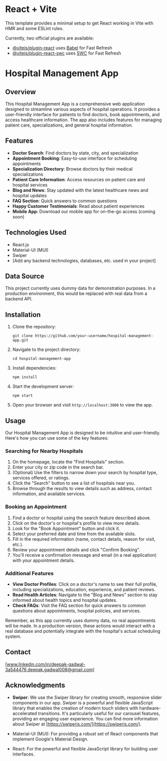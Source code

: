 # React + Vite

This template provides a minimal setup to get React working in Vite with HMR and some ESLint rules.

Currently, two official plugins are available:

- [@vitejs/plugin-react](https://github.com/vitejs/vite-plugin-react/blob/main/packages/plugin-react/README.md) uses [Babel](https://babeljs.io/) for Fast Refresh
- [@vitejs/plugin-react-swc](https://github.com/vitejs/vite-plugin-react-swc) uses [SWC](https://swc.rs/) for Fast Refresh

# Hospital Management App

## Overview

This Hospital Management App is a comprehensive web application designed to streamline various aspects of hospital operations. It provides a user-friendly interface for patients to find doctors, book appointments, and access healthcare information. The app also includes features for managing patient care, specializations, and general hospital information.

## Features

- **Doctor Search**: Find doctors by state, city, and specialization
- **Appointment Booking**: Easy-to-use interface for scheduling appointments
- **Specialization Directory**: Browse doctors by their medical specializations
- **Patient Care Information**: Access resources on patient care and hospital services
- **Blog and News**: Stay updated with the latest healthcare news and hospital updates
- **FAQ Section**: Quick answers to common questions
- **Happy Customer Testimonials**: Read about patient experiences
- **Mobile App**: Download our mobile app for on-the-go access (coming soon)

## Technologies Used

- React.js
- Material-UI (MUI)
- Swiper
- [Add any backend technologies, databases, etc. used in your project]

## Data Source

This project currently uses dummy data for demonstration purposes. In a production environment, this would be replaced with real data from a backend API.

## Installation

1. Clone the repository:

   ```
   git clone https://github.com/your-username/hospital-management-app.git
   ```

2. Navigate to the project directory:

   ```
   cd hospital-management-app
   ```

3. Install dependencies:

   ```
   npm install
   ```

4. Start the development server:

   ```
   npm start
   ```

5. Open your browser and visit `http://localhost:3000` to view the app.

## Usage

Our Hospital Management App is designed to be intuitive and user-friendly. Here's how you can use some of the key features:

### Searching for Nearby Hospitals

1. On the homepage, locate the "Find Hospitals" section.
2. Enter your city or zip code in the search bar.
3. (Optional) Use the filters to narrow down your search by hospital type, services offered, or ratings.
4. Click the "Search" button to see a list of hospitals near you.
5. Browse through the results to view details such as address, contact information, and available services.

### Booking an Appointment

1. Find a doctor or hospital using the search feature described above.
2. Click on the doctor's or hospital's profile to view more details.
3. Look for the "Book Appointment" button and click it.
4. Select your preferred date and time from the available slots.
5. Fill in the required information (name, contact details, reason for visit, etc.).
6. Review your appointment details and click "Confirm Booking".
7. You'll receive a confirmation message and email (in a real application) with your appointment details.

### Additional Features

- **View Doctor Profiles**: Click on a doctor's name to see their full profile, including specializations, education, experience, and patient reviews.
- **Read Health Articles**: Navigate to the "Blog and News" section to stay informed about health topics and hospital updates.
- **Check FAQs**: Visit the FAQ section for quick answers to common questions about appointments, hospital policies, and services.

Remember, as this app currently uses dummy data, no real appointments will be made. In a production version, these actions would interact with a real database and potentially integrate with the hospital's actual scheduling system.

## Contact

[www.linkedin.com/in/deepak-gadwal-3a544476,deepak.gadwal008@gmail.com]

## Acknowledgments

- **Swiper**: We use the Swiper library for creating smooth, responsive slider components in our app. Swiper is a powerful and flexible JavaScript library that enables the creation of modern touch sliders with hardware-accelerated transitions. It's particularly useful for our carousel features, providing an engaging user experience. You can find more information about Swiper at [https://swiperjs.com/](https://swiperjs.com/).

- Material-UI (MUI): For providing a robust set of React components that implement Google's Material Design.
- React: For the powerful and flexible JavaScript library for building user interfaces.
